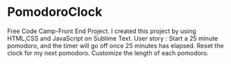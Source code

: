 # PomodoroClock
Free Code Camp-Front End Project.
I created this project by using HTML,CSS and JavaScript on Sublime Text.
User story : Start a 25 minute pomodoro, and the timer will go off once 25 minutes has elapsed. Reset the clock for my next pomodoro. Customize the length of each pomodoro.
